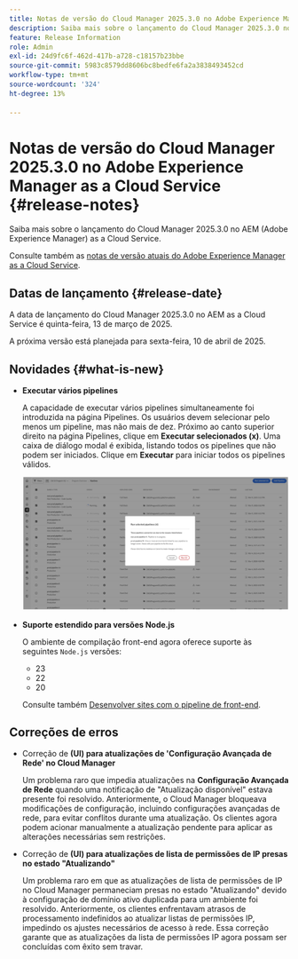 ```yaml
---
title: Notas de versão do Cloud Manager 2025.3.0 no Adobe Experience Manager as a Cloud Service
description: Saiba mais sobre o lançamento do Cloud Manager 2025.3.0 no AEM as a Cloud Service.
feature: Release Information
role: Admin
exl-id: 24d9fc6f-462d-417b-a728-c18157b23bbe
source-git-commit: 5983c8579dd8606bc8bedfe6fa2a3838493452cd
workflow-type: tm+mt
source-wordcount: '324'
ht-degree: 13%

---
```


# Notas de versão do Cloud Manager 2025.3.0 no Adobe Experience Manager as a Cloud Service {#release-notes}

<!-- https://wiki.corp.adobe.com/display/DMSArchitecture/Cloud+Manager+2025.03.0+Release -->

Saiba mais sobre o lançamento do Cloud Manager 2025.3.0 no AEM (Adobe Experience Manager) as a Cloud Service.


Consulte também as [notas de versão atuais do Adobe Experience Manager as a Cloud Service](/help/release-notes/release-notes-cloud/release-notes-current.md).

## Datas de lançamento {#release-date}

A data de lançamento do Cloud Manager 2025.3.0 no AEM as a Cloud Service é quinta-feira, 13 de março de 2025.

A próxima versão está planejada para sexta-feira, 10 de abril de 2025.

## Novidades {#what-is-new}

* **Executar vários pipelines**

  A capacidade de executar vários pipelines simultaneamente foi introduzida na página Pipelines. Os usuários devem selecionar pelo menos um pipeline, mas não mais de dez. Próximo ao canto superior direito na página Pipelines, clique em **Executar selecionados (x)**. Uma caixa de diálogo modal é exibida, listando todos os pipelines que não podem ser iniciados. Clique em **Executar** para iniciar todos os pipelines válidos.

  ![Caixa de diálogo Executar pipelines selecionados](/help/implementing/cloud-manager/release-notes/assets/run-selected-pipelines.png)

* **Suporte estendido para versões Node.js**

  O ambiente de compilação front-end agora oferece suporte às seguintes `Node.js` versões:

   * 23
   * 22
   * 20

  Consulte também [Desenvolver sites com o pipeline de front-end](/help/implementing/developing/introduction/developing-with-front-end-pipelines.md#node-versions). <!-- CMGR-65307 -->

<!--
## Early adoption program {#early-adoption}

Be a part of Cloud Manager's early adoption program and have a chance to test upcoming features. -->


## Correções de erros

* Correção de **(UI) para atualizações de &#39;Configuração Avançada de Rede&#39; no Cloud Manager**

  Um problema raro que impedia atualizações na **Configuração Avançada de Rede** quando uma notificação de &quot;Atualização disponível&quot; estava presente foi resolvido. Anteriormente, o Cloud Manager bloqueava modificações de configuração, incluindo configurações avançadas de rede, para evitar conflitos durante uma atualização. Os clientes agora podem acionar manualmente a atualização pendente para aplicar as alterações necessárias sem restrições. <!-- CMGR-65913 and CMGR-65788 -->

* Correção de **(UI) para atualizações de lista de permissões de IP presas no estado &quot;Atualizando&quot;**

  Um problema raro em que as atualizações de lista de permissões de IP no Cloud Manager permaneciam presas no estado &quot;Atualizando&quot; devido à configuração de domínio ativo duplicada para um ambiente foi resolvido. Anteriormente, os clientes enfrentavam atrasos de processamento indefinidos ao atualizar listas de permissões IP, impedindo os ajustes necessários de acesso à rede. Essa correção garante que as atualizações da lista de permissões IP agora possam ser concluídas com êxito sem travar. <!-- CMGR-65786 -->




<!-- ## Known issues {#known-issues} -->
